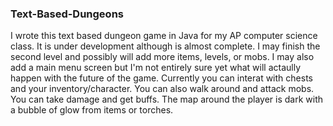 ### Text-Based-Dungeons

I wrote this text based dungeon game in Java for my AP computer science class. It is under development although is almost complete. I may finish the second level and possibly will add more items, levels, or mobs. I may also add a main menu screen but I'm not entirely sure yet what will actaully happen with the future of the game. Currently you can interat with chests and your inventory/character. You can also walk around and attack mobs. You can take damage and get buffs. The map around the player is dark with a bubble of glow from items or torches.

